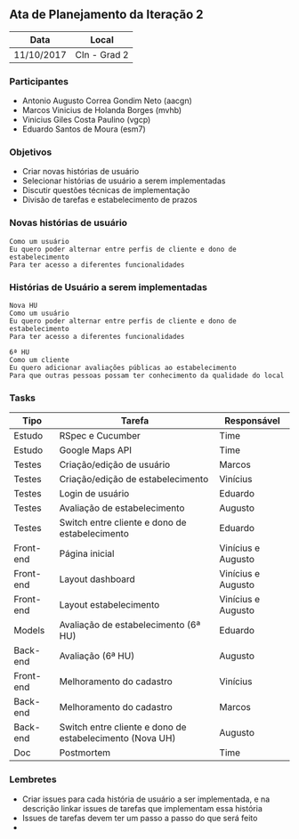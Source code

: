 ## Ata de Planejamento da Iteração 2

Data         | Local
------------ | -------------
11/10/2017   | CIn - Grad 2


### Participantes
* Antonio Augusto Correa Gondim Neto (aacgn)
* Marcos Vinicius de Holanda Borges (mvhb)
* Vinicius Giles Costa Paulino (vgcp)
* Eduardo Santos de Moura (esm7)

### Objetivos
* Criar novas histórias de usuário
* Selecionar histórias de usuário a serem implementadas
* Discutir questões técnicas de implementação
* Divisão de tarefas e estabelecimento de prazos

### Novas histórias de usuário
```
Como um usuário
Eu quero poder alternar entre perfis de cliente e dono de estabelecimento
Para ter acesso a diferentes funcionalidades
```

### Histórias de Usuário a serem implementadas
```
Nova HU
Como um usuário
Eu quero poder alternar entre perfis de cliente e dono de estabelecimento
Para ter acesso a diferentes funcionalidades
```
```
6ª HU
Como um cliente
Eu quero adicionar avaliações públicas ao estabelecimento
Para que outras pessoas possam ter conhecimento da qualidade do local
```

### Tasks
Tipo    | Tarefa         | Responsável   
------------ | ------------ | ------------- 
Estudo | RSpec e Cucumber | Time
Estudo | Google Maps API | Time
Testes | Criação/edição de usuário | Marcos
Testes | Criação/edição de estabelecimento | Vinícius
Testes | Login de usuário | Eduardo
Testes | Avaliação de estabelecimento | Augusto
Testes | Switch entre cliente e dono de estabelecimento | Eduardo
Front-end | Página inicial | Vinícius e Augusto
Front-end | Layout dashboard | Vinícius e Augusto
Front-end | Layout estabelecimento | Vinícius e Augusto
Models | Avaliação de estabelecimento (6ª HU) | Eduardo
Back-end | Avaliação (6ª HU) | Augusto
Front-end | Melhoramento do cadastro | Vinícius
Back-end | Melhoramento do cadastro | Marcos
Back-end | Switch entre cliente e dono de estabelecimento (Nova UH) | Augusto
Doc | Postmortem | Time

### Lembretes
* Criar issues para cada história de usuário a ser implementada, e na descrição linkar issues de tarefas que implementam essa história
* Issues de tarefas devem ter um passo a passo do que será feito
* 
